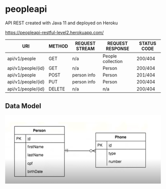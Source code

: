 # peopleapi
API REST created with Java 11 and deployed on Heroku


https://peopleapi-restful-level2.herokuapp.com/


| URI                 | METHOD        | REQUEST STREAM |  REQUEST RESPONSE  | STATUS CODE  |
| ------------------- | ------------- | -------------- | ------------------ | ------------ |
| api/v1/people       | GET           | n/a            | People collection  | 200/404      |
| api/v1/people/{id}  | GET           | n/a            | Person             | 200/404      |
| api/v1/people       | POST          | person info    | Person             | 201/404      |
| api/v1/people/{id}  | PUT           | person info    | Person             | 200/404      |
| api/v1/people/{id}  | DELETE        | n/a            | n/a                | 200/404      |


## Data Model

![Data model](https://github.com/jackelinenascimento/peopleapi/blob/main/images/modelo-dados.PNG)